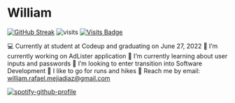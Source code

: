 # William

[![GitHub Streak](https://github-readme-streak-stats.herokuapp.com/?user=DenverCoder1)](https://git.io/streak-stats)
![visits](https://visitor-badge.glitch.me/badge?page_id=page.id)
[![Visits Badge](https://badges.pufler.dev/visits/puf17640/git-badges)](https://badges.pufler.dev)

💻 Currently at student at Codeup and graduating on June 27, 2022
🔭 I’m currently working on AdLister application
🌱 I’m currently learning about user inputs and passwords
🤔 I’m looking to enter transition into Software Development
🏃 I like to go for runs and hikes
📧 Reach me by email: william.rafael.mejiadiaz@gmail.com

[![spotify-github-profile](https://spotify-github-profile.vercel.app/api/view?uid=willx1995&cover_image=true&theme=default)](https://github.com/kittinan/spotify-github-profile)


<!--START_SECTION:waka-->
<!--END_SECTION:waka-->

